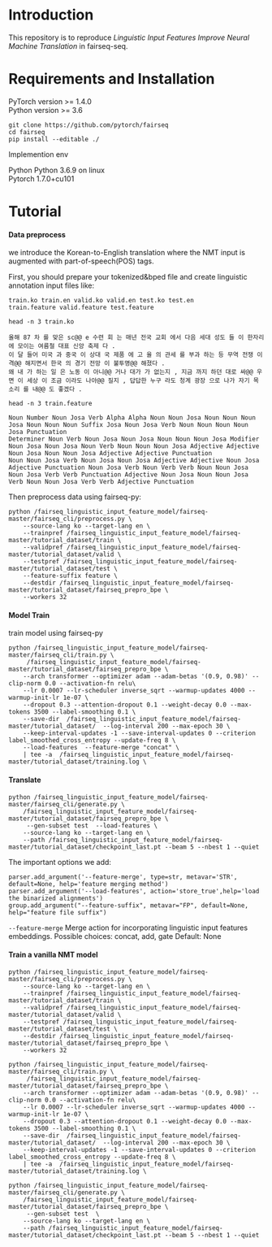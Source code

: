 # Introduction

This repository is to reproduce _Linguistic Input Features Improve Neural Machine Translation_ in fairseq-seq.

# Requirements and Installation

PyTorch version >= 1.4.0  
Python version >= 3.6

```
git clone https://github.com/pytorch/fairseq
cd fairseq
pip install --editable ./
```

Implemention env 

Python Python 3.6.9 on linux  
Pytorch 1.7.0+cu101

# Tutorial 

#### Data preprocess

we introduce the Korean-to-English translation where the NMT input is augmented with part-of-speech(POS) tags.

First, you should prepare your tokenized&bped file and create linguistic annotation input files like:

```
train.ko train.en valid.ko valid.en test.ko test.en
train.feature valid.feature test.feature
```

```
head -n 3 train.ko

올해 87 차 를 맞은 sc@@ e 수련 회 는 매년 전국 교회 에서 다음 세대 성도 들 이 한자리 에 모이는 여름철 대표 신앙 축제 다 .
이 달 들어 미국 과 중국 이 상대 국 제품 에 고 율 의 관세 를 부과 하는 등 무역 전쟁 이 격@@ 해지면서 한국 의 경기 전망 이 불투명@@ 해졌다 .
왜 내 가 하는 일 은 노동 이 아니@@ 거나 대가 가 없는지 , 지금 까지 하던 대로 싸@@ 우면 이 세상 이 조금 이라도 나아@@ 질지 , 답답한 누구 라도 청계 광장 으로 나가 자기 목소리 를 내@@ 도 좋겠다 .

```

```
head -n 3 train.feature

Noun Number Noun Josa Verb Alpha Alpha Noun Noun Josa Noun Noun Noun Josa Noun Noun Noun Suffix Josa Noun Josa Verb Noun Noun Noun Noun Josa Punctuation
Determiner Noun Verb Noun Josa Noun Josa Noun Noun Noun Josa Modifier Noun Josa Noun Josa Noun Verb Noun Noun Noun Josa Adjective Adjective Noun Josa Noun Noun Josa Adjective Adjective Punctuation
Noun Noun Josa Verb Noun Josa Noun Josa Adjective Adjective Noun Josa Adjective Punctuation Noun Josa Verb Noun Verb Verb Noun Noun Josa Noun Josa Verb Verb Punctuation Adjective Noun Josa Noun Noun Josa Verb Noun Noun Josa Verb Verb Adjective Punctuation

```


Then preprocess data using fairseq-py:

```
python /fairseq_linguistic_input_feature_model/fairseq-master/fairseq_cli/preprocess.py \
    --source-lang ko --target-lang en \
    --trainpref /fairseq_linguistic_input_feature_model/fairseq-master/tutorial_dataset/train \
    --validpref /fairseq_linguistic_input_feature_model/fairseq-master/tutorial_dataset/valid \
    --testpref /fairseq_linguistic_input_feature_model/fairseq-master/tutorial_dataset/test \
    --feature-suffix feature \
    --destdir /fairseq_linguistic_input_feature_model/fairseq-master/tutorial_dataset/fairseq_prepro_bpe \
    --workers 32

```

#### Model Train

train model using fairseq-py

```
python /fairseq_linguistic_input_feature_model/fairseq-master/fairseq_cli/train.py \
     /fairseq_linguistic_input_feature_model/fairseq-master/tutorial_dataset/fairseq_prepro_bpe \
    --arch transformer --optimizer adam --adam-betas '(0.9, 0.98)' --clip-norm 0.0 --activation-fn relu\
    --lr 0.0007 --lr-scheduler inverse_sqrt --warmup-updates 4000 --warmup-init-lr 1e-07 \
    --dropout 0.3 --attention-dropout 0.1 --weight-decay 0.0 --max-tokens 3500 --label-smoothing 0.1 \
    --save-dir  /fairseq_linguistic_input_feature_model/fairseq-master/tutorial_dataset/  --log-interval 200 --max-epoch 30 \
    --keep-interval-updates -1 --save-interval-updates 0 --criterion label_smoothed_cross_entropy --update-freq 8 \
    --load-features  --feature-merge "concat" \
    | tee -a  /fairseq_linguistic_input_feature_model/fairseq-master/tutorial_dataset/training.log \
```

#### Translate

```
python /fairseq_linguistic_input_feature_model/fairseq-master/fairseq_cli/generate.py \
    /fairseq_linguistic_input_feature_model/fairseq-master/tutorial_dataset/fairseq_prepro_bpe \
     --gen-subset test  --load-features \
    --source-lang ko --target-lang en \
    --path /fairseq_linguistic_input_feature_model/fairseq-master/tutorial_dataset/checkpoint_last.pt --beam 5 --nbest 1 --quiet 
```

The important options we add:

```
parser.add_argument('--feature-merge', type=str, metavar='STR', default=None, help='feature merging method')
parser.add_argument('--load-features', action='store_true',help='load the binarized alignments')                           
group.add_argument("--feature-suffix", metavar="FP", default=None, help="feature file suffix")
```

`--feature-merge` Merge action for incorporating linguistic input features embeddings. Possible choices: concat, add, gate Default: None

#### Train a vanilla NMT model

```
python /fairseq_linguistic_input_feature_model/fairseq-master/fairseq_cli/preprocess.py \
    --source-lang ko --target-lang en \
    --trainpref /fairseq_linguistic_input_feature_model/fairseq-master/tutorial_dataset/train \
    --validpref /fairseq_linguistic_input_feature_model/fairseq-master/tutorial_dataset/valid \
    --testpref /fairseq_linguistic_input_feature_model/fairseq-master/tutorial_dataset/test \
    --destdir /fairseq_linguistic_input_feature_model/fairseq-master/tutorial_dataset/fairseq_prepro_bpe \
    --workers 32
    
python /fairseq_linguistic_input_feature_model/fairseq-master/fairseq_cli/train.py \
     /fairseq_linguistic_input_feature_model/fairseq-master/tutorial_dataset/fairseq_prepro_bpe \
    --arch transformer --optimizer adam --adam-betas '(0.9, 0.98)' --clip-norm 0.0 --activation-fn relu\
    --lr 0.0007 --lr-scheduler inverse_sqrt --warmup-updates 4000 --warmup-init-lr 1e-07 \
    --dropout 0.3 --attention-dropout 0.1 --weight-decay 0.0 --max-tokens 3500 --label-smoothing 0.1 \
    --save-dir  /fairseq_linguistic_input_feature_model/fairseq-master/tutorial_dataset/  --log-interval 200 --max-epoch 30 \
    --keep-interval-updates -1 --save-interval-updates 0 --criterion label_smoothed_cross_entropy --update-freq 8 \
    | tee -a  /fairseq_linguistic_input_feature_model/fairseq-master/tutorial_dataset/training.log \
    
python /fairseq_linguistic_input_feature_model/fairseq-master/fairseq_cli/generate.py \
    /fairseq_linguistic_input_feature_model/fairseq-master/tutorial_dataset/fairseq_prepro_bpe \
     --gen-subset test  \
    --source-lang ko --target-lang en \
    --path /fairseq_linguistic_input_feature_model/fairseq-master/tutorial_dataset/checkpoint_last.pt --beam 5 --nbest 1 --quiet 

```
